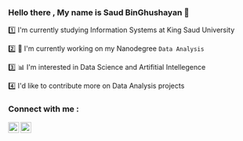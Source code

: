 ### Hello there , My name is Saud BinGhushayan :wave: 

:one: I'm currently studying Information Systems at King Saud University 

:two: :scroll: I'm currently working on my Nanodegree `Data Analysis`

:three: :bar_chart: I'm interested in Data Science and Artifitial Intellegence 

:four: I'd like to contribute more on Data Analysis projects


### Connect with me :
[<img align = "left" width = "22px" src = https://image.flaticon.com/icons/png/512/889/889147.png>](https://twitter.com/SaudBTurki)
[<img align = "left" width = "22px" src = https://image.flaticon.com/icons/png/512/2111/2111499.png>](https://sa.linkedin.com/in/saud-binghushayan-4a6a5920b)

